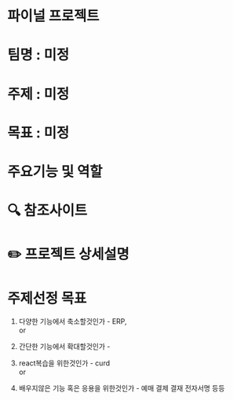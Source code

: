# 파이널 프로젝트 

# 팀명 : 미정
# 주제 : 미정
# 목표 : 미정 
# 주요기능 및 역할
# 🔍 참조사이트
# ✏️ 프로젝트 상세설명 


# 주제선정 목표 
1. 다양한 기능에서 축소할것인가 -  ERP, <br>
   or 
2. 간단한 기능에서 확대할것인가 - 
    
4. react복습을 위한것인가 - curd <br>
   or
5. 배우지않은 기능 혹은 응용을 위한것인가 - 예매 결제 결재 전자서명 등등
